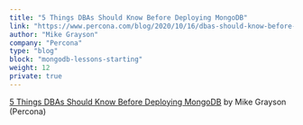 ```yaml
---
title: "5 Things DBAs Should Know Before Deploying MongoDB"
link: "https://www.percona.com/blog/2020/10/16/dbas-should-know-before-deploying-mongodb/"
author: "Mike Grayson"
company: "Percona"
type: "blog"
block: "mongodb-lessons-starting"
weight: 12
private: true
---
```


[5 Things DBAs Should Know Before Deploying MongoDB](https://www.percona.com/blog/2020/10/16/dbas-should-know-before-deploying-mongodb/) by Mike Grayson (Percona)
